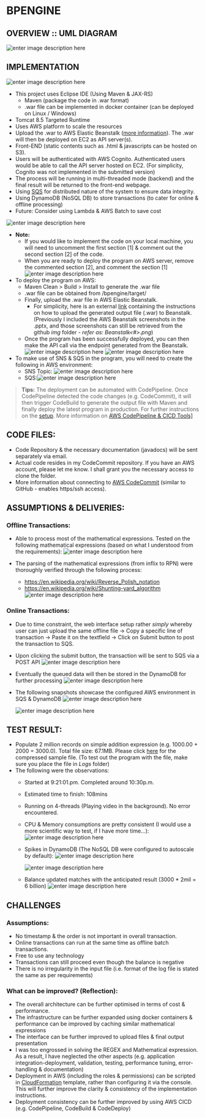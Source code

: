 # BPENGINE


## OVERVIEW :: UML DIAGRAM

![enter image description here](https://raw.githubusercontent.com/jeanuinespace/rpnengine/master/img/sequencDiagram.png)

## IMPLEMENTATION

![enter image description here](https://raw.githubusercontent.com/jeanuinespace/rpnengine/master/img/Overview-AWS.png)
 - This project uses Eclipse IDE (Using Maven & JAX-RS)
	 - Maven (package the code in .war format)
	 - .war file can be implemented in docker container (can be deployed on Linux / Windows)
 - Tomcat 8.5 Targeted Runtime
 - Uses AWS platform to scale the resources
 - Upload the .war to AWS Elastic Beanstalk ([more    information](https://d1.awsstatic.com/aws-answers/AWS_Web_App_Deployment_Java.pdf)). The .war will then be deployed on EC2 as API server(s).
 - Front-END (static contents such as .html & javascripts can be hosted on S3).
 - Users will be authenticated with AWS Cognito. Authenticated users would be able to call the API server hosted on EC2. (For simplicity, Cognito was not implemented in the submitted version)
 - The process will be running in multi-threaded mode (backend) and the  final result will be returned to the front-end webpage.
 - Using [SQS](https://docs.aws.amazon.com/AWSSimpleQueueService/latest/SQSDeveloperGuide/sqs-basic-architecture.html) for distributed nature of the system to ensure data integrity.
 - Using DynamoDB (NoSQL DB) to store transactions (to cater for online & offline processing)
 - Future: Consider using Lambda & AWS Batch to save cost

![enter image description here](https://raw.githubusercontent.com/jeanuinespace/rpnengine/master/img/Overview-FUTURE.png)
- **Note:**
	- If you would like to implement the code on your local machine, you will need to uncomment the first section [1] & comment out the second section [2] of the code. 
	- When you are ready to deploy the program on AWS server, remove the commented section [2], and comment the section [1]
![enter image description here](https://raw.githubusercontent.com/jeanuinespace/rpnengine/master/img/Credentials.png)
- To deploy the program on AWS:
	- Maven Clean > Build > Install to generate the .war file
	- .war file can be obtained from /bpengine/target/
	- Finally, upload the .war file in AWS Elastic Beanstalk. 
		- For simplicity, here is an external [link](https://github.com/snowplow/snowplow/wiki/Create-a-new-application-in-Elastic-Beanstalk-and-upload-the-WAR-file-into-it) containing the instructions on how to upload the generated output file (.war) to Beanstalk. (Previously I included the AWS Beanstalk screenshots in the .pptx, and those screenshots can still be retrieved from the github *img* folder - *refer as: Beanstalk<#>.png*)
	- Once the program has been successfully deployed, you can then make the API call via the endpoint generated from the Beanstalk. 
	![enter image description here](https://raw.githubusercontent.com/jeanuinespace/rpnengine/master/img/Beanstalk5.png)
![enter image description here](https://raw.githubusercontent.com/jeanuinespace/rpnengine/master/img/Beanstalk6.png)
- To make use of SNS & SQS in the program, you will need to create the following in AWS environment:
	- SNS Topic:
![enter image description here](https://raw.githubusercontent.com/jeanuinespace/rpnengine/master/img/Beanstalk8.png)
	- SQS:![enter image description here](https://raw.githubusercontent.com/jeanuinespace/rpnengine/master/img/Beanstalk7.png)

> **Tips:** The deployment can be automated with CodePipeline. Once CodePipeline detected the code changes (e.g. CodeCommit), it will then trigger CodeBuild to generate the output file with Maven and finally deploy the latest program in production. For further instructions on the [setup](https://docs.aws.amazon.com/codebuild/latest/userguide/sample-elastic-beanstalk.html#sample-elastic-beanstalk-codepipeline).  More information on [AWS CodePipeline & CICD Tools\]
](https://aws.amazon.com/blogs/devops/bluegreen-infrastructure-application-deployment-blog/)




## CODE FILES:
- Code Repository & the necessary documentation (javadocs) will be sent separately via email.
- Actual code resides in my CodeCommit repository. If you have an AWS account, please let me know. I shall grant you the necessary access to clone the folder.
- More information about connecting to [AWS CodeCommit](https://docs.aws.amazon.com/codecommit/latest/userguide/how-to-share-repository.html) (similar to GitHub - enables https/ssh access).


## ASSUMPTIONS & DELIVERIES:

### Offline Transactions:
- Able to process most of the mathematical expressions. Tested on the following mathematical expressions (based on what I understood from the requirements):
![enter image description here](https://raw.githubusercontent.com/jeanuinespace/rpnengine/master/img/MathExpressions.png)

- The parsing of the mathematical expressions (from inflix to RPN) were thoroughly verified through the following process:
	- https://en.wikipedia.org/wiki/Reverse_Polish_notation
	- https://en.wikipedia.org/wiki/Shunting-yard_algorithm
![enter image description here](https://raw.githubusercontent.com/jeanuinespace/rpnengine/master/img/Offline-Parsing.png)


### Online Transactions:
- Due to time constraint, the web interface setup rather *simply* whereby user can just upload the same offline file -> Copy a specific line of transaction -> Paste it on the textfield -> Click on Submit button to post the transaction to SQS.
- Upon clicking the submit button, the transaction will be sent to SQS via a POST API
![enter image description here](https://raw.githubusercontent.com/jeanuinespace/rpnengine/master/img/index-webpage.png)
- Eventually the queued data will then be stored in the DynamoDB for further processing
![enter image description here](https://raw.githubusercontent.com/jeanuinespace/rpnengine/master/img/API-to-SQS-Console.png)

- The following snapshots showcase the configured AWS environment in SQS & DynamoDB
![enter image description here](https://raw.githubusercontent.com/jeanuinespace/rpnengine/master/img/DynamoStructure.png)

	![enter image description here](https://raw.githubusercontent.com/jeanuinespace/rpnengine/master/img/SQS-Sample.png)



## TEST RESULT:

- Populate 2 million records on simple addition expression (e.g. 1000.00 + 2000 = 3000.0). Total file size: 67.1MB. Please click [here](https://github.com/jeanuinespace/rpnengine/raw/master/sample.txt.zip) for the compressed sample file. (To test out the program with the file, make sure you place the file in *Logs* folder)
- The following were the observations:
	- Started at 9:21:01.pm.  Completed around 10:30p.m.
	- Estimated time to finish: 108mins  
	- Running on 4-threads (Playing video in the background). No error encountered.
	- CPU & Memory consumptions are pretty consistent (I would use a more scientific way to test, if I have more time...):	![enter image description here](https://raw.githubusercontent.com/jeanuinespace/rpnengine/master/img/CPU-RAM.png)
	- Spikes in DynamoDB (The NoSQL DB were configured to autoscale by default):
![enter image description here](https://raw.githubusercontent.com/jeanuinespace/rpnengine/master/img/DynamoASG.png)
	
		![enter image description here](https://raw.githubusercontent.com/jeanuinespace/rpnengine/master/img/DynamoChart.png)
	- Balance updated matches with the anticipated result (3000 * 2mil = 6 billion)
	![enter image description here](https://raw.githubusercontent.com/jeanuinespace/rpnengine/master/img/DynamoTxSum.png)

## CHALLENGES

### Assumptions:
- No timestamp & the order is not important in overall transaction.
- Online transactions can run at the same time as offline batch transactions.
- Free to use any technology
- Transactions can still proceed even though the balance is negative
- There is no irregularity in the input file (i.e. format of the log file is stated the same as per requirements)


### What can be improved? (Reflection):

- The overall architecture can be further optimised in terms of cost & performance.
- The infrastructure can be further expanded using docker containers & performance can be improved by caching similar mathematical expressions
- The interface can be further improved to upload files & final output presentation
- I was too engrossed in solving the REGEX and Mathematical expression. As a result, I have neglected the other aspects (e.g. application integration-deployment, validation, testing, performance tuning, error-handling & documentation)
- Deployment in AWS (including the roles & permissions) can be scripted in [CloudFormation](https://aws.amazon.com/cloudformation/) template, rather than configuring it via the console. This will further improve the clarity & consistency of the implementation instructions.
- Deployment consistency can be further improved by using AWS CICD (e.g. CodePipeline, CodeBuild & CodeDeploy)
<!--stackedit_data:
eyJoaXN0b3J5IjpbMTM3MTU0MjAzLDIwMDU3Njk1ODEsMjU4NT
gzMDgxXX0=
-->